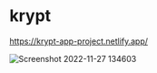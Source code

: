 # krypt

https://krypt-app-project.netlify.app/

![Screenshot 2022-11-27 134603](https://user-images.githubusercontent.com/106694506/204153838-86b463a1-7772-4552-b012-245be285c286.png)
